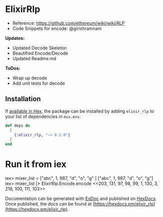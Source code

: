 # ElixirRlp

- Reference: https://github.com/ethereum/wiki/wiki/RLP
- Code Snippets for encode: @girishramnani

**Updates:**
- Updated Decode Skeleton
- Beautified Encode/Decode
- Updated Readme.md

**ToDos:**
- Wrap up decode
- Add unit tests for decode


## Installation

If [available in Hex](https://hex.pm/docs/publish), the package can be installed
by adding `elixir_rlp` to your list of dependencies in `mix.exs`:

```elixir
def deps do
  [
    {:elixir_rlp, "~> 0.1.0"}
  ]
end
```
# Run it from iex
iex> mixer_list = ["abc", 1, 987, "d", "o", "g" ]
["abc", 1, 987, "d", "o", "g"]
iex> mixer_list |> ElixirRlp.Encode.encode
<<203, 131, 97, 98, 99, 1, 130, 3, 219, 100, 111, 103>>

Documentation can be generated with [ExDoc](https://github.com/elixir-lang/ex_doc)
and published on [HexDocs](https://hexdocs.pm). Once published, the docs can
be found at [https://hexdocs.pm/elixir_rlp](https://hexdocs.pm/elixir_rlp).
